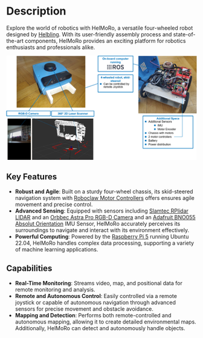 # Description
Explore the world of robotics with HelMoRo, a versatile four-wheeled robot designed by [Helbling](https://www.helbling.ch/en). With its user-friendly assembly process and state-of-the-art components, HelMoRo provides an exciting platform for robotics enthusiasts and professionals alike.

![helmoro_intro](assets/helmoro_intro.png)

## Key Features

- **Robust and Agile**: 
Built on a sturdy four-wheel chassis, its skid-steered navigation system with [Roboclaw Motor Controllers](https://www.basicmicro.com/Roboclaw-2x7A-Motor-Controller_p_55.html) offers ensures agile movement and precise control.
- **Advanced Sensing**: 
Equipped with sensors including [Slamtec RPlidar LIDAR](https://www.slamtec.com/en/Lidar/A2/) and an [Orbbec Astra Pro RGB-D Camera](https://shop.orbbec3d.com/Astra-Pro-Plus) and an [Adafruit BNO055 Absolut Orientation](https://learn.adafruit.com/adafruit-bno055-absolute-orientation-sensor) IMU Sensor, HelMoRo accurately perceives its surroundings to navigate and interact with its environment effectively.
- **Powerful Computing**: Powered by the [Raspberry Pi 5](https://www.raspberrypi.com/products/raspberry-pi-5/) running Ubuntu 22.04, HelMoRo handles complex data processing, supporting a variety of machine learning applications.

## Capabilities

- **Real-Time Monitoring**: Streams video, map, and positional data for remote monitoring and analysis.
- **Remote and Autonomous Control**: Easily controlled via a remote joystick or capable of autonomous navigation through advanced sensors for precise movement and obstacle avoidance.
- **Mapping and Detection**: Performs both remote-controlled and autonomous mapping, allowing it to create detailed environmental maps. Additionally, HelMoRo can detect and autonomously handle objects.